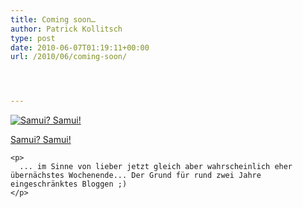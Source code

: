 ```yaml
---
title: Coming soon…
author: Patrick Kollitsch
type: post
date: 2010-06-07T01:19:11+00:00
url: /2010/06/coming-soon/




---
```

<div class="media image">
  <a href="http://www.flickr.com/photos/schreibblogade/4678464125/" title="Samui? Samui!"><img src="//farm2.static.flickr.com/1295/4678464125_049920c665.jpg" alt="Samui? Samui!" /></p> 
  
  <p>
    Samui? Samui!
  </p>
  
  <p>
    </a></div> 
    
    <p>
      ... im Sinne von lieber jetzt gleich aber wahrscheinlich eher übernächstes Wochenende... Der Grund für rund zwei Jahre eingeschränktes Bloggen ;)
    </p>